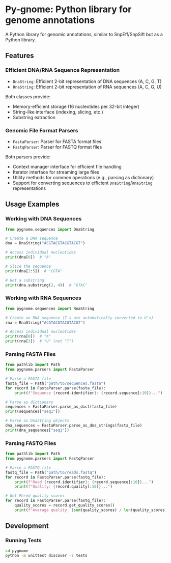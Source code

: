 # Py-gnome: Python library for genome annotations

A Python library for genomic annotations, similar to SnpEff/SnpSift but as a Python library.

## Features

### Efficient DNA/RNA Sequence Representation

- `DnaString`: Efficient 2-bit representation of DNA sequences (A, C, G, T)
- `RnaString`: Efficient 2-bit representation of RNA sequences (A, C, G, U)

Both classes provide:
- Memory-efficient storage (16 nucleotides per 32-bit integer)
- String-like interface (indexing, slicing, etc.)
- Substring extraction

### Genomic File Format Parsers

- `FastaParser`: Parser for FASTA format files
- `FastqParser`: Parser for FASTQ format files

Both parsers provide:
- Context manager interface for efficient file handling
- Iterator interface for streaming large files
- Utility methods for common operations (e.g., parsing as dictionary)
- Support for converting sequences to efficient `DnaString`/`RnaString` representations

## Usage Examples

### Working with DNA Sequences

```python
from pygnome.sequences import DnaString

# Create a DNA sequence
dna = DnaString("ACGTACGTACGTACGT")

# Access individual nucleotides
print(dna[0])  # "A"

# Slice the sequence
print(dna[1:5])  # "CGTA"

# Get a substring
print(dna.substring(2, 4))  # "GTAC"
```

### Working with RNA Sequences

```python
from pygnome.sequences import RnaString

# Create an RNA sequence (T's are automatically converted to U's)
rna = RnaString("ACGTACGTACGTACGT")

# Access individual nucleotides
print(rna[0])  # "A"
print(rna[3])  # "U" (not "T")
```

### Parsing FASTA Files

```python
from pathlib import Path
from pygnome.parsers import FastaParser

# Parse a FASTA file
fasta_file = Path("path/to/sequences.fasta")
for record in FastaParser.parse(fasta_file):
    print(f"Sequence {record.identifier}: {record.sequence[:10]}...")

# Parse as dictionary
sequences = FastaParser.parse_as_dict(fasta_file)
print(sequences["seq1"])

# Parse as DnaString objects
dna_sequences = FastaParser.parse_as_dna_strings(fasta_file)
print(dna_sequences["seq1"])
```

### Parsing FASTQ Files

```python
from pathlib import Path
from pygnome.parsers import FastqParser

# Parse a FASTQ file
fastq_file = Path("path/to/reads.fastq")
for record in FastqParser.parse(fastq_file):
    print(f"Read {record.identifier}: {record.sequence[:10]}...")
    print(f"Quality: {record.quality[:10]}...")

# Get Phred quality scores
for record in FastqParser.parse(fastq_file):
    quality_scores = record.get_quality_scores()
    print(f"Average quality: {sum(quality_scores) / len(quality_scores):.2f}")
```

## Development

### Running Tests

```bash
cd pygnome
python -m unittest discover -s tests